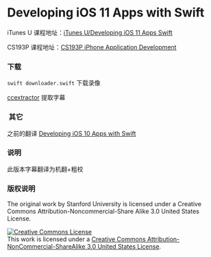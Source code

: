 # Developing iOS 11 Apps with Swift

iTunes U 课程地址：[iTunes U/Developing iOS 11 Apps Swift](https://itunes.apple.com/cn/course/developing-ios-11-apps-with-swift/id1309275316)

CS193P 课程地址：[CS193P iPhone Application Development](http://web.stanford.edu/class/cs193p/cgi-bin/drupal/)

###  下载
```swift downloader.swift``` 下载录像

[ccextractor](https://www.ccextractor.org/) 提取字幕

###  其它
之前的翻译 [Developing iOS 10 Apps with Swift](https://github.com/JaminZhou/Developing-iOS-10-Apps-with-Swift)

###  说明
此版本字幕翻译为机翻+粗校

### 版权说明

The original work by Stanford University is licensed under a Creative Commons Attribution-Noncommercial-Share Alike 3.0 United States License.

<a rel="license" href="http://creativecommons.org/licenses/by-nc-sa/3.0/us/"><img alt="Creative Commons License" style="border-width:0" src="https://i.creativecommons.org/l/by-nc-sa/3.0/us/88x31.png" /></a><br />This work is licensed under a <a rel="license" href="http://creativecommons.org/licenses/by-nc-sa/3.0/us/">Creative Commons Attribution-NonCommercial-ShareAlike 3.0 United States License</a>.
